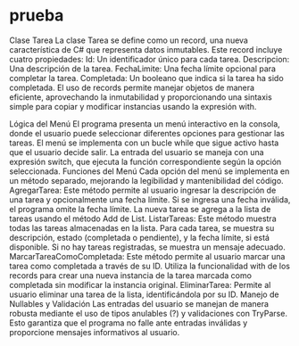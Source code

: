 # prueba
Clase Tarea La clase Tarea se define como un record, una nueva característica de C# que representa datos inmutables. Este record incluye cuatro propiedades:
Id: Un identificador único para cada tarea.
Descripcion: Una descripción de la tarea.
FechaLimite: Una fecha límite opcional para completar la tarea.
Completada: Un booleano que indica si la tarea ha sido completada.
El uso de records permite manejar objetos de manera eficiente, aprovechando la inmutabilidad y proporcionando una sintaxis simple para copiar y modificar instancias usando la expresión with.

Lógica del Menú El programa presenta un menú interactivo en la consola, donde el usuario puede seleccionar diferentes opciones para gestionar las tareas. El menú se implementa con un bucle while que sigue activo hasta que el usuario decide salir. La entrada del usuario se maneja con una expresión switch, que ejecuta la función correspondiente según la opción seleccionada.
Funciones del Menú Cada opción del menú se implementa en un método separado, mejorando la legibilidad y mantenibilidad del código.
AgregarTarea: Este método permite al usuario ingresar la descripción de una tarea y opcionalmente una fecha límite. Si se ingresa una fecha inválida, el programa omite la fecha límite. La nueva tarea se agrega a la lista de tareas usando el método Add de List<T>.
ListarTareas: Este método muestra todas las tareas almacenadas en la lista. Para cada tarea, se muestra su descripción, estado (completada o pendiente), y la fecha límite, si está disponible. Si no hay tareas registradas, se muestra un mensaje adecuado.
MarcarTareaComoCompletada: Este método permite al usuario marcar una tarea como completada a través de su ID. Utiliza la funcionalidad with de los records para crear una nueva instancia de la tarea marcada como completada sin modificar la instancia original.
EliminarTarea: Permite al usuario eliminar una tarea de la lista, identificándola por su ID.
Manejo de Nullables y Validación Las entradas del usuario se manejan de manera robusta mediante el uso de tipos anulables (?) y validaciones con TryParse. Esto garantiza que el programa no falle ante entradas inválidas y proporcione mensajes informativos al usuario.
